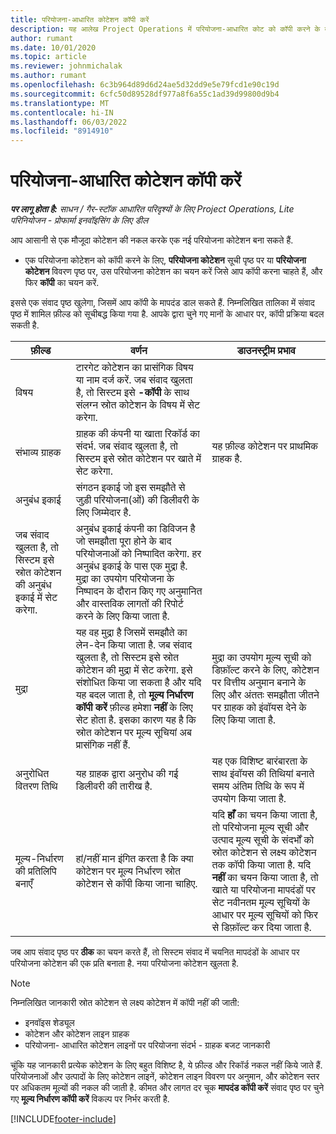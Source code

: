 ```yaml
---
title: परियोजना-आधारित कोटेशन कॉपी करें
description: यह आलेख Project Operations में परियोजना-आधारित कोट को कॉपी करने के तरीके के बारे में जानकारी प्रदान करता है.
author: rumant
ms.date: 10/01/2020
ms.topic: article
ms.reviewer: johnmichalak
ms.author: rumant
ms.openlocfilehash: 6c3b964d89d6d24ae5d32dd9e5e79fcd1e90c19d
ms.sourcegitcommit: 6cfc50d89528df977a8f6a55c1ad39d99800d9b4
ms.translationtype: MT
ms.contentlocale: hi-IN
ms.lasthandoff: 06/03/2022
ms.locfileid: "8914910"
---
```

# <a name="copy-project-based-quotes"></a>परियोजना-आधारित कोटेशन कॉपी करें

_**पर लागू होता है:** साधन / गैर-स्टॉक आधारित परिदृश्यों के लिए Project Operations, Lite परिनियोजन - प्रोफार्मा इनवॉइसिंग के लिए डील_

आप आसानी से एक मौजूदा कोटेशन की नकल करके एक नई परियोजना कोटेशन बना सकते हैं. 

- एक परियोजना कोटेशन को कॉपी करने के लिए, **परियोजना कोटेशन** सूची पृष्ठ पर या **परियोजना कोटेशन** विवरण पृष्ठ पर, उस परियोजना कोटेशन का चयन करें जिसे आप कॉपी करना चाहते हैं, और फिर **कॉपी** का चयन करें.

इससे एक संवाद पृष्ठ खुलेगा, जिसमें आप कॉपी के मापदंड डाल सकते हैं. निम्नलिखित तालिका में संवाद पृष्ठ में शामिल फ़ील्ड को सूचीबद्ध किया गया है. आपके द्वारा चुने गए मानों के आधार पर, कॉपी प्रक्रिया बदल सकती है.

| **फ़ील्ड** | **वर्णन** | **डाउनस्ट्रीम प्रभाव** |
| --- | --- | --- |
| विषय | टारगेट कोटेशन का प्रासंगिक विषय या नाम दर्ज करें. जब संवाद खुलता है, तो सिस्टम इसे **-कॉपी** के साथ संलग्न स्रोत कोटेशन के विषय में सेट करेगा. | |
| संभाव्य ग्राहक | ग्राहक की कंपनी या खाता रिकॉर्ड का संदर्भ. जब संवाद खुलता है, तो सिस्टम इसे स्रोत कोटेशन पर खाते में सेट करेगा. | यह फ़ील्ड कोटेशन पर प्राथमिक ग्राहक है. |
| अनुबंध इकाई | संगठन इकाई जो इस समझौते से जुड़ी परियोजना(ओं) की डिलीवरी के लिए जिम्मेदार है.
जब संवाद खुलता है, तो सिस्टम इसे स्रोत कोटेशन की अनुबंध इकाई में सेट करेगा. | अनुबंध इकाई कंपनी का डिविजन है जो समझौता पूरा होने के बाद परियोजनाओं को निष्पादित करेगा. हर अनुबंध इकाई के पास एक मुद्रा है. मुद्रा का उपयोग परियोजना के निष्पादन के दौरान किए गए अनुमानित और वास्तविक लागतों की रिपोर्ट करने के लिए किया जाता है. |
| मुद्रा | यह वह मुद्रा है जिसमें समझौते का लेन-देन किया जाता है. जब संवाद खुलता है, तो सिस्टम इसे स्रोत कोटेशन की मुद्रा में सेट करेगा. इसे संशोधित किया जा सकता है और यदि यह बदल जाता है, तो **मूल्य निर्धारण कॉपी करें** फ़ील्ड हमेशा **नहीं** के लिए सेट होता है. इसका कारण यह है कि स्रोत कोटेशन पर मूल्य सूचियां अब प्रासंगिक नहीं हैं. | मुद्रा का उपयोग मूल्य सूची को डिफ़ॉल्ट करने के लिए, कोटेशन पर वित्तीय अनुमान बनाने के लिए और अंततः समझौता जीतने पर ग्राहक को इंवॉयस देने के लिए किया जाता है. |
| अनुरोधित वितरण तिथि | यह ग्राहक द्वारा अनुरोध की गई डिलीवरी की तारीख है. | यह एक विशिष्ट बारंबारता के साथ इंवॉयस की तिथियां बनाते समय अंतिम तिथि के रूप में उपयोग किया जाता है. |
| मूल्य-निर्धारण की प्रतिलिपि बनाएँ | हां/नहीं मान इंगित करता है कि क्या कोटेशन पर मूल्य निर्धारण स्रोत कोटेशन से कॉपी किया जाना चाहिए. | यदि **हाँ** का चयन किया जाता है, तो परियोजना मूल्य सूची और उत्पाद मूल्य सूची के संदर्भों को स्रोत कोटेशन से लक्ष्य कोटेशन तक कॉपी किया जाता है. यदि **नहीं** का चयन किया जाता है, तो खाते या परियोजना मापदंडों पर सेट नवीनतम मूल्य सूचियों के आधार पर मूल्य सूचियों को फिर से डिफ़ॉल्ट कर दिया जाता है. |

जब आप संवाद पृष्ठ पर **ठीक** का चयन करते हैं, तो सिस्टम संवाद में चयनित मापदंडों के आधार पर परियोजना कोटेशन की एक प्रति बनाता है. नया परियोजना कोटेशन खुलता है. 

> [!NOTE]
> निम्नलिखित जानकारी स्रोत कोटेशन से लक्ष्य कोटेशन में कॉपी नहीं की जाती:
>
> - इनवॉइस शेड्यूल
> - कोटेशन और कोटेशन लाइन ग्राहक
> - परियोजना- आधारित कोटेशन लाइनों पर परियोजना संदर्भ - ग्राहक बजट जानकारी
>
>चूंकि यह जानकारी प्रत्येक कोटेशन के लिए बहुत विशिष्ट है, ये फ़ील्ड और रिकॉर्ड नकल नहीं किये जाते हैं. परियोजनाओं और उत्पादों के लिए कोटेशन लाइनें, कोटेशन लाइन विवरण पर अनुमान, और कोटेशन स्तर पर अधिकतम मूल्यों की नकल की जाती है. कीमत और लागत दर चूक **मापदंड कॉपी करें** संवाद पृष्ठ पर चुने गए **मूल्य निर्धारण कॉपी करें** विकल्प पर निर्भर करती है.


[!INCLUDE[footer-include](../includes/footer-banner.md)]